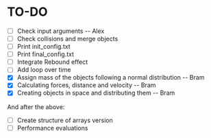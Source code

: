 # TO-DO
- [ ] Check input arguments											-- Alex
- [ ] Check collisions and merge objects
- [ ] Print init_config.txt
- [ ] Print final_config.txt
- [ ] Integrate Rebound effect
- [ ] Add loop over time
- [x] Assign mass of the objects following a normal distribution	-- Bram
- [x] Calculating forces, distance and velocity						-- Bram
- [x] Creating objects in space and distributing them				-- Bram

And after the above: 

- [ ] Create structure of arrays version
- [ ] Performance evaluations